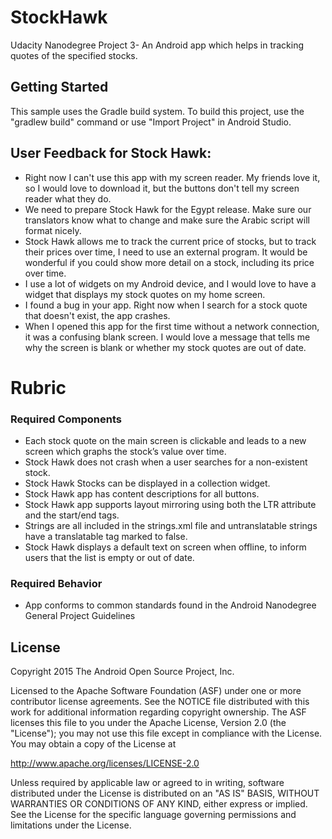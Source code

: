 # StockHawk
Udacity Nanodegree Project 3- An Android app which helps in tracking quotes of the specified stocks.

Getting Started
---------------
This sample uses the Gradle build system.  To build this project, use the
"gradlew build" command or use "Import Project" in Android Studio.



## User Feedback for Stock Hawk:

* Right now I can't use this app with my screen reader. My friends love it, so I would love to download it, but the buttons don't tell my screen reader what they do.
* We need to prepare Stock Hawk for the Egypt release. Make sure our translators know what to change and make sure the Arabic script will format nicely.
* Stock Hawk allows me to track the current price of stocks, but to track their prices over time, I need to use an external program. It would be wonderful if you could show more detail on a stock, including its price over time.
* I use a lot of widgets on my Android device, and I would love to have a widget that displays my stock quotes on my home screen.
* I found a bug in your app. Right now when I search for a stock quote that doesn't exist, the app crashes.
* When I opened this app for the first time without a network connection, it was a confusing blank screen. I would love a message that tells me why the screen is blank or whether my stock quotes are out of date.

# Rubric

### Required Components

* Each stock quote on the main screen is clickable and leads to a new screen which graphs the stock’s value over time.
* Stock Hawk does not crash when a user searches for a non-existent stock.
* Stock Hawk Stocks can be displayed in a collection widget.
* Stock Hawk app has content descriptions for all buttons.
* Stock Hawk app supports layout mirroring using both the LTR attribute and the start/end tags.
* Strings are all included in the strings.xml file and untranslatable strings have a translatable tag marked to false.
* Stock Hawk displays a default text on screen when offline, to inform users that the list is empty or out of date.

### Required Behavior

* App conforms to common standards found in the Android Nanodegree General Project Guidelines


License
-------
Copyright 2015 The Android Open Source Project, Inc.

Licensed to the Apache Software Foundation (ASF) under one or more contributor
license agreements.  See the NOTICE file distributed with this work for
additional information regarding copyright ownership.  The ASF licenses this
file to you under the Apache License, Version 2.0 (the "License"); you may not
use this file except in compliance with the License.  You may obtain a copy of
the License at

http://www.apache.org/licenses/LICENSE-2.0

Unless required by applicable law or agreed to in writing, software
distributed under the License is distributed on an "AS IS" BASIS, WITHOUT
WARRANTIES OR CONDITIONS OF ANY KIND, either express or implied.  See the
License for the specific language governing permissions and limitations under
the License.
